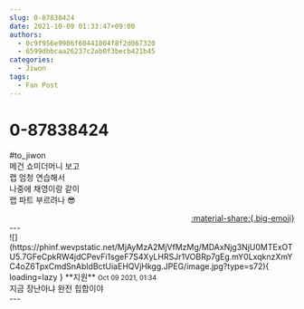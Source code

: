 ```yaml
---
slug: 0-87838424
date: 2021-10-09 01:33:47+09:00
authors:
  - 0c9f956e9986f60441004f8f2d067320
  - 6599dbbcaa26237c2ab0f3becb421b45
categories:
  - Jiwon
tags:
  - Fan Post
---
```


# 0-87838424

<div class="post-container" markdown="1">
<div class="content-container md-sidebar__scrollwrap" markdown="1">

\#to_jiwon<br>메건 쇼미더머니 보고 <br>랩 엄청 연습해서<br>나중에 채영이랑 같이<br>랩 파트 부르려나 😎

</div>
</div>

<div style="text-align: right;" markdown="1">
<a href="https://weverse.io/fromis9/fanpost/0-87838424" style="text-align: right;">:material-share:{.big-emoji}</a>
</div>
---

<div class="comments-container md-sidebar__scrollwrap" markdown="1">
<div class="comment" markdown="1">
<div class='id-container' markdown="1">
![](https://phinf.wevpstatic.net/MjAyMzA2MjVfMzMg/MDAxNjg3NjU0MTExOTU5.7GFeCpkRW4jdCPevFi1sgeF7S4XyLHRSJr1VOBRp7gEg.mY0LxqknzXmYC4oZ6TpxCmdSnAbldBctUiaEHQVjHkgg.JPEG/image.jpg?type=s72){ loading=lazy }
**<span class="artist">지원</span>** <small>Oct 09 2021, 01:34</small><br>
</div>
<div class='comment-body' markdown="1">
지금 장난아냐 완전 힙합이야
</div>
</div>
</div>
---
